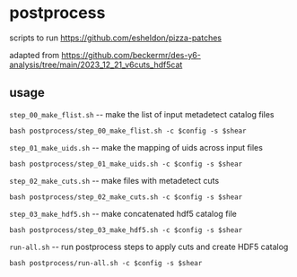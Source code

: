 # postprocess

scripts to run https://github.com/esheldon/pizza-patches

adapted from https://github.com/beckermr/des-y6-analysis/tree/main/2023_12_21_v6cuts_hdf5cat

## usage

`step_00_make_flist.sh` -- make the list of input metadetect catalog files
```
bash postprocess/step_00_make_flist.sh -c $config -s $shear
```

`step_01_make_uids.sh` -- make the mapping of uids across input files
```
bash postprocess/step_01_make_uids.sh -c $config -s $shear
```

`step_02_make_cuts.sh` -- make files with metadetect cuts
```
bash postprocess/step_02_make_cuts.sh -c $config -s $shear
```

`step_03_make_hdf5.sh` -- make concatenated hdf5 catalog file
```
bash postprocess/step_03_make_hdf5.sh -c $config -s $shear
```

`run-all.sh` -- run postprocess steps to apply cuts and create HDF5 catalog
```
bash postprocess/run-all.sh -c $config -s $shear
```
